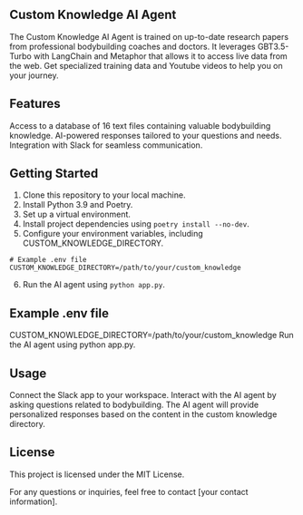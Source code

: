 ## Custom Knowledge AI Agent
The Custom Knowledge AI Agent is trained on up-to-date research papers from professional bodybuilding coaches and doctors. It leverages GBT3.5-Turbo with LangChain and Metaphor that allows it to access live data from the web. Get specialized training data and Youtube videos to help you on your journey.

## Features
Access to a database of 16 text files containing valuable bodybuilding knowledge.
AI-powered responses tailored to your questions and needs.
Integration with Slack for seamless communication.

## Getting Started
1. Clone this repository to your local machine.
2. Install Python 3.9 and Poetry.
3. Set up a virtual environment.
4. Install project dependencies using `poetry install --no-dev`.
5. Configure your environment variables, including CUSTOM_KNOWLEDGE_DIRECTORY.
```
# Example .env file
CUSTOM_KNOWLEDGE_DIRECTORY=/path/to/your/custom_knowledge
```
6. Run the AI agent using `python app.py`.

## Example .env file
CUSTOM_KNOWLEDGE_DIRECTORY=/path/to/your/custom_knowledge
Run the AI agent using python app.py.

## Usage
Connect the Slack app to your workspace.
Interact with the AI agent by asking questions related to bodybuilding.
The AI agent will provide personalized responses based on the content in the custom knowledge directory.

## License
This project is licensed under the MIT License.

For any questions or inquiries, feel free to contact [your contact information].